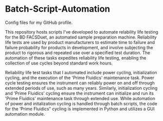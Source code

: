 # Batch-Script-Automation
Config files for my GitHub profile.

This repository hosts scripts I've developed to automate relability life testing for the BD FACSDuet, an automated sample preparation machine. 
Reliability life tests are used by product manufacturers to estimate time to failure and failure probability for products in development, and involve subjecting the product to rigorous
and repeated use over a specified test duration. The automation of these tasks expedites reliability life testing, enabling the collection of use cycles beyond standard work hours.

Reliability life test tasks that I automated include power cycling, initialization cycling, and the execution of the 'Prime Fluidics' maintenance task. 
Power cycle testing ensures the instrument can reliably power on and off through extended periods of use, such as many years. Similarly, initialization cycling and 'Prime Fluidics' cycling ensure 
the instrument can initialize and run its 'Prime Fluidics' maintenance task through extended use. While automation of power and initalization cycling is handled through 
batch scripts, the code for the 'Prime Fluidics" cycling is implemented in Python and utilizes a GUI automation module.
